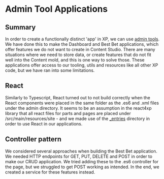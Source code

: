 # Admin Tool Applications
## Summary
In order to create a functionally distinct 'app' in XP, we can use [admin tools](https://developer.enonic.com/docs/xp/stable/admin#admin_tools). We have done this to make the Dashboard and Best Bet applications, which offer features we do not want to create in Content Studio. There are many situations where we need to store data, or create features that do not fit well into the Content mold, and this is one way to solve those.  These applications offer access to our tooling, utils and resources like all other XP code, but we have ran into some limitations. 

## React
Similarly to Typescript, React turned out to not build correctly when the React components were placed in the same folder as the .es6 and .xml files under the admin directory. It seems to be an assumption in the react4xp library that all react files for parts and pages are placed under /src/main/resources/site - and we made use of the [_entries](https://developer.enonic.com/docs/react4xp/master/entries) directory in order to use React in our applications. 

## Controller pattern
We considered several approaches when building the Best Bet application. We needed HTTP endpoints for GET, PUT, DELETE and POST in order to make our CRUD application. We tried adding these to the .es6 controller for the page, but we struggled to get POST working as intended. In the end, we created a service for these features instead. 
